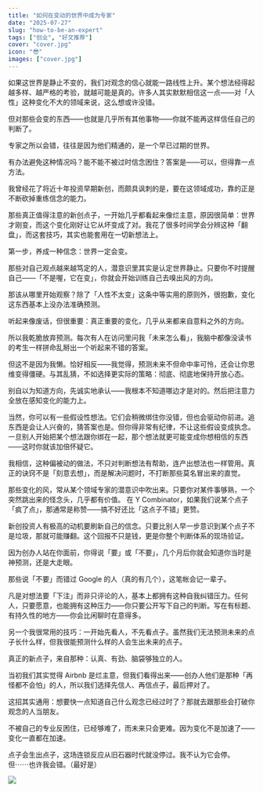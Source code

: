 ```yaml
---
title: "如何在变动的世界中成为专家"
date: "2025-07-27"
slug: "how-to-be-an-expert"
tags: ["创业", "好文推荐"]
cover: "cover.jpg"
icon: "😎"
images: ["cover.jpg"]
---
```

如果这世界是静止不变的，我们对观念的信心就能一路线性上升。某个想法经得起越多样、越严格的考验，就越可能是真的。许多人其实默默相信这一点——对「人性」这种变化不大的领域来说，这么想或许没错。



但对那些会变的东西——也就是几乎所有其他事物——你就不能再这样信任自己的判断了。



专家之所以会错，往往是因为他们精通的，是一个早已过期的世界。



有办法避免这种情况吗？能不能不被过时信念困住？答案是——可以，但得靠一点方法。



我曾经花了将近十年投资早期新创，而颇具讽刺的是，要在这领域成功，靠的正是不断砍掉重练信念的能力。



那些真正值得注意的新创点子，一开始几乎都看起来像烂主意，原因很简单：世界才刚变，而这个变化刚好让它从坏变成了对。我花了很多时间学会分辨这种「翻盘」，而这套技巧，其实也能套用在一切新想法上。



第一步，养成一种信念：世界一定会变。



那些对自己观点越来越笃定的人，潜意识里其实是认定世界静止。只要你不时提醒自己——「不是喔，它在变」，你就会开始训练自己去嗅出风的方向。



那该从哪里开始观察？除了「人性不太变」这条中等实用的原则外，很抱歉，变化这东西基本上没办法准确预测。



听起来像废话，但很重要：真正重要的变化，几乎从来都来自意料之外的方向。



所以我乾脆放弃预测。每次有人在访问里问我「未来怎么看」，我脑中都像没读书的考生一样拼命乱掰出一个听起来不错的答案。



但这不是因为我懒。恰好相反——我觉得，预测未来不但命中率可怜，还会让你思维变得僵硬。与其乱猜，不如选择更实际的策略：彻底、彻底地保持开放心态。



别自以为知道方向，先诚实地承认——我根本不知道哪边才是对的。然后把注意力全放在感知变化的能力上。



当然，你可以有一些假设性想法。它们会稍微绑住你没错，但也会驱动你前进。追东西是会让人兴奋的，猜答案也是。但你得非常有纪律，不让这些假设变成执念。
一旦别人开始把某个想法跟你绑在一起，那个想法就更可能变成你想相信的东西——这时你就该加倍怀疑它。



我相信，这种偏被动的做法，不只对判断想法有帮助，连产出想法也一样管用。真正的诀窍不是「刻意去想」，而是解决问题时，不打断那些莫名冒出来的直觉。



那些变化的风，常从某个领域专家的潜意识中吹出来。只要你对某件事够熟，一个突然跳出来的怪念头，几乎都有价值。
在 Y Combinator，如果我们说某个点子「疯了点」，那通常是称赞——搞不好还比「这点子不错」更赞。



新创投资人有极高的动机要刷新自己的信念。只要比别人早一步意识到某个点子不是垃圾，那就可能赚翻。这个回报不只是钱，更是你整个判断体系的现场验证。



因为创办人站在你面前，你得说「要」或「不要」，几个月后你就会知道你当时是神预测，还是大走眼。



那些说「不要」而错过 Google 的人（真的有几个），这笔帐会记一辈子。



凡是对想法要「下注」而非只评论的人，基本上都拥有这种自我纠错压力。任何人，只要愿意，也能拥有这种压力——你只要公开写下自己的判断。写在有标题、有持久性的地方——你会比闲聊时在意得多。



另一个我很常用的技巧：一开始先看人，不先看点子。虽然我们无法预测未来的点子长什么样，但我很能预测什么样的人会生出未来的点子。



真正的新点子，来自那种：认真、有劲、脑袋够独立的人。



当初我们其实觉得 Airbnb 是烂主意，但我们看得出来——创办人他们是那种「再怪都不会怕」的人，所以我们选择先信人、再信点子，最后押对了。



这招其实通用：想要快一点知道自己什么观念已经过时了？那就去跟那些会打破你观念的人当朋友。



不被自己的专业反困住，已经够难了，而未来只会更难。因为变化不是加速了——变化一直都在加速。



点子会生出点子，这场连锁反应从旧石器时代就没停过。我不认为它会停。
但⋯⋯也许我会错。（最好是）




![](https://prod-files-secure.s3.us-west-2.amazonaws.com/112d0858-5090-4d34-a606-b75eb8d65fd2/46476355-9cf3-4e99-9b7a-3531bc426380/1000202064.png?X-Amz-Algorithm=AWS4-HMAC-SHA256&X-Amz-Content-Sha256=UNSIGNED-PAYLOAD&X-Amz-Credential=ASIAZI2LB4666CIWMKJG%2F20250906%2Fus-west-2%2Fs3%2Faws4_request&X-Amz-Date=20250906T104324Z&X-Amz-Expires=3600&X-Amz-Security-Token=IQoJb3JpZ2luX2VjECEaCXVzLXdlc3QtMiJIMEYCIQCmI1H4SnUX3hpShJZWfR0Jp2ZsogsLfgF%2B3UYBomB6VQIhAJ9Q2j5MxoUBWH7%2FD9eXRxBi6DBWmL%2FtouI%2B4difch1pKogECIr%2F%2F%2F%2F%2F%2F%2F%2F%2F%2FwEQABoMNjM3NDIzMTgzODA1IgztcaB0D13aWK33e%2F4q3AOtvkRo8dOzTYVM2Po2umWJzCWEN%2F68M1ef1QFLnnYmwApppuEwa2cGzLHIRY6Ih8R8hAo1gJ%2FycLodf25eGKtkMjHW9X7mL8duaaSt4HJZuF%2FSGwdiGBEOjNQpz%2FuB8qMvBT%2B8NVLPCWGWWBoF5Rbfv2IzJOegKhfO0YgOzfLj06kRc%2BMnmgji%2F7%2BU7IW6SDhZSxvHS1UvOXMVE76SD%2F6srjdbJPl4oj97uu4KPunhYjIhmWeC1zaKIKGCIk4tQUE9zb29v8ASi8Dr4F9RjapcnjvpJyL8AJnz361uEy1o4LmNyA9DvwIyrHUdF3Vm7idrRMLbvHuJQ6sr%2F12VNmEVSu6StenOLqGnCKET7z8d6eO6gM71ikcYDPIbRizGHExDPHNT8f9XGReiVeqgQPS4Rziaf4ajUh2cq6AMqTU26ofsvnJy6Nnkz4RlRCDlHRYZd8BYRlKVM259ctME7PTAW9GYTA1B5pMlBS3yPUfGgvI5ra%2Be5FvDx%2FY%2BXkk2MvKjn8mqanNoL48sK6W6c13YVsS4auoMuT6H9uT051RoqCmQXBUQkClT5QflCZXQKECXtpUj6IsHqtheE82nQjQZkP7xY5cT7t9PZ8PQPbwTqR19z3vZmoyBZkNpkzCm6O%2FFBjqkAc%2Bh9tq2IKnmloL3JG5DJSydQYXe%2BQqKUrpsxixC%2B7ZgsduBQ%2FsCNPpKHkFlktwMyue1oFcPZYPFg6krviSfsHhoy0veOlRdnWKlBY3s9aMnY7OY0FbR7zlVR%2BKeE3Nhedru5w%2FZwoWg2RIwK4wtOPEGZrCnPs8h4k5tnEfQcS94okYVR%2BfOGUZ7YVi8sqiUjJrnv%2F2A8wesBL1MVFGOOQeazgcE&X-Amz-Signature=ab1e1c9ddafcd30dc5c12f46af817b6fb60b29bcaed5a1bc1f501673c296443f&X-Amz-SignedHeaders=host&x-amz-checksum-mode=ENABLED&x-id=GetObject)

